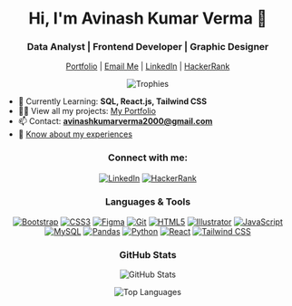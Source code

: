 <h1 align="center">Hi, I'm Avinash Kumar Verma 👋</h1>
<h3 align="center">Data Analyst | Frontend Developer | Graphic Designer</h3>

<p align="center">
  <a href="https://avinash-akv.vercel.app/" target="_blank">Portfolio</a> | 
  <a href="mailto:avinashkumarverma2000@gmail.com">Email Me</a> |
  <a href="https://www.linkedin.com/in/avinash-kumar-verma" target="_blank">LinkedIn</a> | 
  <a href="https://www.hackerrank.com/avinashkumarver3" target="_blank">HackerRank</a>
</p>

<p align="center">
  <img src="https://github-profile-trophy.vercel.app/?username=avinash-akv&theme=onedark" alt="Trophies" />
</p>

- 🌱 Currently Learning: **SQL, React.js, Tailwind CSS**
- 👨‍💻 View all my projects: [My Portfolio](https://avinash-akv.vercel.app/)
- 📫 Contact: **avinashkumarverma2000@gmail.com**
- 📄 [Know about my experiences](https://avinash-akv.vercel.app/)

<h3 align="center">Connect with me:</h3>
<p align="center">
  <a href="https://linkedin.com/in/avinash-kumar-verma" target="blank"><img align="center" src="https://img.icons8.com/fluent/48/000000/linkedin.png" alt="LinkedIn"/></a>
  <a href="https://www.hackerrank.com/avinashkumarver3" target="blank"><img align="center" src="https://img.icons8.com/windows/48/000000/hackerrank.png" alt="HackerRank"/></a>
</p>

<h3 align="center">Languages & Tools</h3>
<p align="center">
  <a href="https://getbootstrap.com" target="_blank" rel="noreferrer"><img src="https://img.icons8.com/color/48/000000/bootstrap.png" alt="Bootstrap" /></a>
  <a href="https://www.w3schools.com/css/" target="_blank" rel="noreferrer"><img src="https://img.icons8.com/color/48/000000/css3.png" alt="CSS3" /></a>
  <a href="https://www.figma.com/" target="_blank" rel="noreferrer"><img src="https://img.icons8.com/color/48/000000/figma.png" alt="Figma" /></a>
  <a href="https://git-scm.com/" target="_blank" rel="noreferrer"><img src="https://img.icons8.com/color/48/000000/git.png" alt="Git" /></a>
  <a href="https://www.w3.org/html/" target="_blank" rel="noreferrer"><img src="https://img.icons8.com/color/48/000000/html-5.png" alt="HTML5" /></a>
  <a href="https://www.adobe.com/in/products/illustrator.html" target="_blank" rel="noreferrer"><img src="https://img.icons8.com/color/48/000000/adobe-illustrator.png" alt="Illustrator" /></a>
  <a href="https://developer.mozilla.org/en-US/docs/Web/JavaScript" target="_blank" rel="noreferrer"><img src="https://img.icons8.com/color/48/000000/javascript.png" alt="JavaScript" /></a>
  <a href="https://www.mysql.com/" target="_blank" rel="noreferrer"><img src="https://img.icons8.com/ios-filled/50/000000/mysql-logo.png" alt="MySQL" /></a>
  <a href="https://pandas.pydata.org/" target="_blank" rel="noreferrer"><img src="https://img.icons8.com/color/48/000000/pandas.png" alt="Pandas" /></a>
  <a href="https://www.python.org" target="_blank" rel="noreferrer"><img src="https://img.icons8.com/color/48/000000/python.png" alt="Python" /></a>
  <a href="https://reactjs.org/" target="_blank" rel="noreferrer"><img src="https://img.icons8.com/color/48/000000/react-native.png" alt="React" /></a>
  <a href="https://tailwindcss.com/" target="_blank" rel="noreferrer"><img src="https://img.icons8.com/color/48/000000/tailwindcss.png" alt="Tailwind CSS" /></a>
</p>

<h3 align="center">GitHub Stats</h3>
<p align="center">
  <img src="https://github-readme-stats.vercel.app/api?username=avinash-akv&show_icons=true&theme=radical" alt="GitHub Stats" />
</p>

<p align="center">
  <img src="https://github-readme-stats.vercel.app/api/top-langs?username=avinash-akv&show_icons=true&locale=en&layout=compact&theme=radical" alt="Top Languages" />
</p>
